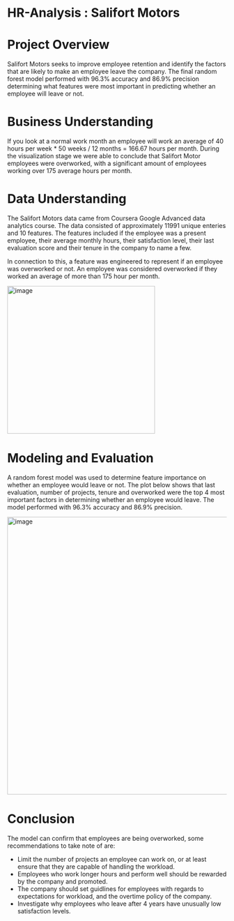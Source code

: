 # HR-Analysis : Salifort Motors


# Project Overview
Salifort Motors seeks to improve employee retention and identify the factors that are likely to make an employee leave the company. The final random forest model performed with 96.3% accuracy and 86.9% precision determining what features were most important in predicting whether an employee will leave or not. 

# Business Understanding 

If you look at a normal work month an employee will work an average of 40 hours per week * 50 weeks / 12 months = 166.67 hours per month. During the visualization stage we were able to conclude that Salifort Motor employees were overworked, with a significant amount of employees working over 175 average hours per month.

# Data Understanding 

The Salifort Motors data came from Coursera Google Advanced data analytics course. The data consisted of approximately 11991 unique enteries and 10 features. The features included if the employee was a present employee, their average monthly hours, their satisfaction level, their last evaluation score and their tenure in the company to name a few.

In connection to this, a feature was engineered to represent if an employee was overworked or not. An employee was considered overworked if they worked an average of more than 175 hour per month.

<img width="339" alt="image" src="https://github.com/matthew1060/HR-Analysis/assets/62417078/272e4691-824f-4b89-a198-df38df293ac2">


# Modeling and Evaluation 

A random forest model was used to determine feature importance on whether an employee would leave or not. The plot below shows that last evaluation, number of projects, tenure and overworked were the top 4 most important factors in determining whether an employee would leave. The model performed with 96.3% accuracy and 86.9% precision.

<img width="637" alt="image" src="https://github.com/matthew1060/HR-Analysis/assets/62417078/a1c38dd5-47b3-422d-b4de-65f41a6fd34c">



# Conclusion

The model can confirm that employees are being overworked, some recommendations to take note of are:
- Limit the number of projects an employee can work on, or at least ensure that they are capable of handling the workload.
- Employees who work longer hours and perform well should be rewarded by the company and promoted.
- The company should set guidlines for employees with regards to expectations for workload, and the overtime policy of the company.
- Investigate why employees who leave after 4 years have unusually low satisfaction levels.
